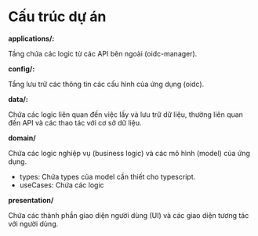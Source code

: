 # Cấu trúc dự án

**applications/:**

Tầng chứa các logic từ các API bên ngoài (oidc-manager).

**config/:**

Tầng lưu trữ các thông tin các cấu hình của ứng dụng (oidc).

**data/:**

Chứa các logic liên quan đến việc lấy và lưu trữ dữ liệu, thường liên quan đến API và các thao tác với cơ sở dữ liệu.

**domain/**

Chứa các logic nghiệp vụ (business logic) và các mô hình (model) của ứng dụng.

- types: Chứa types của model cần thiết cho typescript.
- useCases: Chứa các logic

**presentation/**

Chứa các thành phần giao diện người dùng (UI) và các giao diện tương tác với người dùng.
